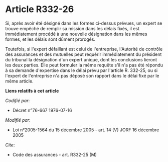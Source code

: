 # Article R332-26

Si, après avoir été désigné dans les formes ci-dessus prévues, un expert se trouve empêché de remplir sa mission dans les
délais fixés, il est immédiatement procédé à une nouvelle désignation dans les mêmes formes, et les délais sont dûment
prorogés.

Toutefois, si l'expert défaillant est celui de l'entreprise, l'Autorité de contrôle des assurances et des mutuelles peut
requérir immédiatement du président du tribunal la désignation d'un expert unique, dont les conclusions lieront les deux
parties. Elle peut formuler la même requête s'il n'a pas été répondu à sa demande d'expertise dans le délai prévu par
l'article R. 332-25, ou si l'expert de l'entreprise n'a pas déposé son rapport dans le délai fixé par le même article.

**Liens relatifs à cet article**

_Codifié par_:

  - Décret n°76-667 1976-07-16

_Modifié par_:

  - Loi n°2005-1564 du 15 décembre 2005 - art. 14 (V) JORF 16 décembre 2005

_Cite_:

  - Code des assurances - art. R332-25 (M)
